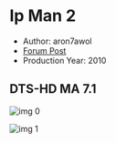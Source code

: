 # Ip Man 2

* Author: aron7awol
* [Forum Post](https://www.avsforum.com/threads/bass-eq-for-filtered-movies.2995212/post-58479612)
* Production Year: 2010

## DTS-HD MA 7.1

![img 0](https://i.imgur.com/Gt6rAq7.jpg)

![img 1](https://i.imgur.com/kqERfHm.png)

